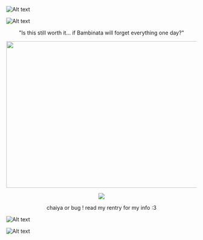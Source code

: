 ![Alt text](https://64.media.tumblr.com/0200a5a48335913e22eaeb59940a357c/tumblr_inline_n37h4cIuCk1qhwjx8.gif)

![Alt text](https://i.ibb.co/YX9v5xZ/1626-C26-F-911-F-456-B-8-CAB-F45600-F0-E091.png)
<p align="center"> 
"Is this still worth it... if Bambinata will forget everything one day?"
</p>
 <img src="https://media.discordapp.net/attachments/1176295541827715093/1224379330310836434/Untitled150_20240401162548.png?ex=662fbc1c&is=661d471c&hm=3b16d2fd64152212abf1535291f9027e3c40bda12ae81d3469eee6e2dbe4ef12&=&format=webp&quality=lossless&width=960&height=388" width="960" height="388">

 <p align="center">
  <img src="https://barok.crd.co/assets/images/gallery04/766f3b2c_original.gif?v=8cc45fd0">
</p>

 <p align="center"> 
chaiya or bug !
read my rentry for my info :3
</p>

![Alt text](https://i.ibb.co/YX9v5xZ/1626-C26-F-911-F-456-B-8-CAB-F45600-F0-E091.png)

![Alt text](https://64.media.tumblr.com/0200a5a48335913e22eaeb59940a357c/tumblr_inline_n37h4cIuCk1qhwjx8.gif)


